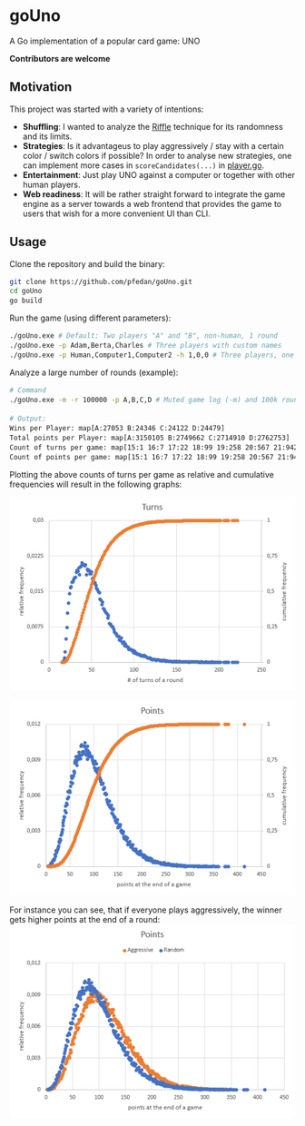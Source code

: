 # goUno
A Go implementation of a popular card game: UNO

**Contributors are welcome**

## Motivation
This project was started with a variety of intentions:
- **Shuffling**: I wanted to analyze the [Riffle]([http://](https://en.wikipedia.org/wiki/Shuffling#Riffle)) technique for its randomness and its limits.
- **Strategies**: Is it advantageus to play aggressively / stay with a certain color / switch colors if possible? In order to analyse new strategies, one can implement more cases in `scoreCandidates(...)` in [player.go](goUno/player.go). 
- **Entertainment**: Just play UNO against a computer or together with other human players. 
- **Web readiness**: It will be rather straight forward to integrate the game engine as a server towards a web frontend that provides the game to users that wish for a more convenient UI than CLI.

## Usage
Clone the repository and build the binary:

```bash
git clone https://github.com/pfedan/goUno.git
cd goUno
go build
```

Run the game (using different parameters):
```bash
./goUno.exe # Default: Two players "A" and "B", non-human, 1 round
./goUno.exe -p Adam,Berta,Charles # Three players with custom names
./goUno.exe -p Human,Computer1,Computer2 -h 1,0,0 # Three players, one human player defined with the -h flag list
```

Analyze a large number of rounds (example):
 ```bash
# Command
./goUno.exe -m -r 100000 -p A,B,C,D # Muted game log (-m) and 100k rounds with four players: A, B, C and D

# Output:
Wins per Player: map[A:27053 B:24346 C:24122 D:24479]
Total points per Player: map[A:3150105 B:2749662 C:2714910 D:2762753]
Count of turns per game: map[15:1 16:7 17:22 18:99 19:258 20:567 21:942 22:1391 23:1734 24:1918 25:1900 26:1937 27:1922 28:1997 29:2029 30:1986 31:2059 32:2076 33:2110 34:2090 35:2047 36:2018 37:2049 38:2088 39:2020 40:2041 41:2142 42:2104 43:2013 44:1944 45:1923 46:1951 47:1880 48:1778 49:1664 50:1769 51:1670 52:1647 53:1563 54:1570 55:1511 56:1506 57:1410 58:1371 59:1281 60:1204 61:1227 62:1203 63:1161 64:1102 65:1032 66:992 67:959 68:860 69:893 70:826 71:849 72:744 73:731 74:701 75:649 76:635 77:622 78:567 79:536 80:559 81:514 82:467 83:440 84:447 85:395 86:390 87:381 88:361 89:334 90:343 91:329 92:287 93:282 94:265 95:231 96:253 97:220 98:226 99:218 100:172 101:197 102:178 103:170 104:156 105:147 106:145 107:122 108:135 109:118 110:99 111:120 112:94 113:103 114:87 115:68 116:72 117:91 118:70 119:72 120:59 121:61 122:58 123:68 124:58 125:47 126:54 127:38 128:40 129:36 130:31 131:28 132:35 133:25 134:27 135:25 136:28 137:27 138:27 139:16 140:16 141:17 142:13 143:15 144:11 145:9 146:14 147:15 148:15 149:20 150:14 151:4 152:11 153:5 154:12 155:8 156:5 157:6 158:5 159:6 160:8 161:7 162:1 163:5 164:7 165:4 166:6 167:3 168:7 169:3 170:4 171:7 172:8 173:2 174:5 175:2 176:3 177:2 178:3 179:2 181:1 182:1 183:2 184:2 185:5 186:3 187:2 188:1 189:1 190:2 191:1 192:3 194:3 195:1 196:3 198:1 199:1 200:2 201:1 202:1 203:1 206:4 207:1 209:1 212:1 228:1]
Count of points per game: map[15:1 16:7 17:22 18:99 19:258 20:567 21:942 22:1391 23:1734 24:1918 25:1900 26:1937 27:1922 28:1997 29:2029 30:1986 31:2059 32:2076 33:2110 34:2090 35:2047 36:2018 37:2049 38:2088 39:2020 40:2041 41:2142 42:2104 43:2013 44:1944 45:1923 46:1951 47:1880 48:1778 49:1664 50:1769 51:1670 52:1647 53:1563 54:1570 55:1511 56:1506 57:1410 58:1371 59:1281 60:1204 61:1227 62:1203 63:1161 64:1102 65:1032 66:992 67:959 68:860 69:893 70:826 71:849 72:744 73:731 74:701 75:649 76:635 77:622 78:567 79:536 80:559 81:514 82:467 83:440 84:447 85:395 86:390 87:381 88:361 89:334 90:343 91:329 92:287 93:282 94:265 95:231 96:253 97:220 98:226 99:218 100:172 101:197 102:178 103:170 104:156 105:147 106:145 107:122 108:135 109:118 110:99 111:120 112:94 113:103 114:87 115:68 116:72 117:91 118:70 119:72 120:59 121:61 122:58 123:68 124:58 125:47 126:54 127:38 128:40 129:36 130:31 131:28 132:35 133:25 134:27 135:25 136:28 137:27 138:27 139:16 140:16 141:17 142:13 143:15 144:11 145:9 146:14 147:15 148:15 149:20 150:14 151:4 152:11 153:5 154:12 155:8 156:5 157:6 158:5 159:6 160:8 161:7 162:1 163:5 164:7 165:4 166:6 167:3 168:7 169:3 170:4 171:7 172:8 173:2 174:5 175:2 176:3 177:2 178:3 179:2 181:1 182:1 183:2 184:2 185:5 186:3 187:2 188:1 189:1 190:2 191:1 192:3 194:3 195:1 196:3 198:1 199:1 200:2 201:1 202:1 203:1 206:4 207:1 209:1 212:1 228:1]
```

Plotting the above counts of turns per game as relative and cumulative frequencies will result in the following graphs:

![Relative and cumulative frequency of turns](doc/example_4players_100k_rounds.png)

![Relative and cumulative frequency of points](doc/example_4players_100k_points.png)

For instance you can see, that if everyone plays aggressively, the winner gets higher points at the end of a round:
![Random vs. aggressive strategy](doc/example_4players_100k_points_rand_vs_aggressive.png)